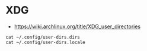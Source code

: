 # XDG

- https://wiki.archlinux.org/title/XDG_user_directories

```shell
cat ~/.config/user-dirs.dirs
cat ~/.config/user-dirs.locale
```
